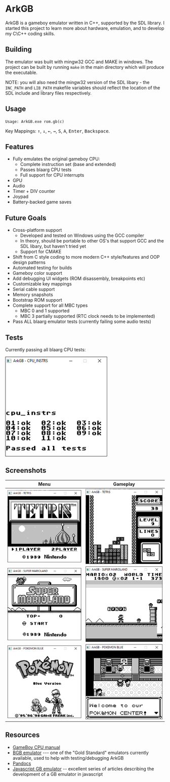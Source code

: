 # ArkGB

ArkGB is a gameboy emulator written in C++, supported by the SDL library. I started this project to learn more about hardware, emulation, and to develop my C\C++ coding skills. 

## Building

The emulator was built with mingw32 GCC and MAKE in windows. The project can be built by running `make` in the main directory which will produce the executable.

NOTE: you will also need the mingw32 version of the SDL libary - the `INC_PATH` and `LIB_PATH` makefile variables should reflect the location of the SDL include and library files respectively.

## Usage

`Usage: ArkGB.exe rom.gb(c)`

Key Mappings: <kbd>&uarr;</kbd>, <kbd>&darr;</kbd>, <kbd>&larr;</kbd>, <kbd>&rarr;</kbd>, <kbd>S</kbd>, <kbd>A</kbd>, <kbd>Enter</kbd>, <kbd>Backspace</kbd>.

## Features

* Fully emulates the original gameboy CPU:
    * Complete instruction set (base and extended)
    * Passes blaarg CPU tests
    * Full support for CPU interrupts
* GPU
* Audio
* Timer + DIV counter
* Joypad
* Battery-backed game saves

## Future Goals

* Cross-platform support
    * Developed and tested on Windows using the GCC compiler
    * In theory, should be portable to other OS's that support GCC and the SDL libary, but haven't tried yet
    * Support for CMAKE
* Shift from C style coding to more modern C++ style/features and OOP design patterns
* Automated testing for builds
* Gameboy color support
* Add debugging UI widgets (ROM disassembly, breakpoints etc)
* Customizable key mappings
* Serial cable support
* Memory snapshots
* Bootstrap ROM support
* Complete support for all MBC types
    * MBC 0 and 1 supported
    * MBC 3 partially supported (RTC clock needs to be implemented)
* Pass ALL blaarg emulator tests (currently failing some audio tests)

## Tests

Currently passing all blaarg CPU tests:

<img src="images/bl_cpu.PNG">

## Screenshots

Menu | Gameplay
:-------------------------:|:-------------------------:
<img src="images/tr_mnu.PNG"> | <img src="images/tr_gme.PNG">
<img src="images/sml_mnu.PNG"> | <img src="images/sml_gme.PNG">
<img src="images/pkmb_mnu.PNG"> | <img src="images/pkmb_gme.PNG">

## Resources

* [GameBoy CPU manual](http://marc.rawer.de/Gameboy/Docs/GBCPUman.pdf)
* [BGB emulator](http://bgb.bircd.org/) --- one of the "Gold Standard" emulators currently available, used to help with testing/debugging ArkGB
* [Pandocs](https://gbdev.io/pandocs/)
* [Javascript GB emulator](https://imrannazar.com/GameBoy-Emulation-in-JavaScript:-The-CPU) -- excellent series of articles describing the development of a GB emulator in javascript

